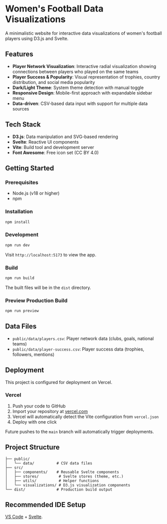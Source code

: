# Women's Football Data Visualizations

A minimalistic website for interactive data visualizations of women's football players using D3.js and Svelte.

## Features

- **Player Network Visualization**: Interactive radial visualization showing connections between players who played on the same teams
- **Player Success & Popularity**: Visual representation of trophies, country distribution, and social media popularity
- **Dark/Light Theme**: System theme detection with manual toggle
- **Responsive Design**: Mobile-first approach with expandable sidebar menu
- **Data-driven**: CSV-based data input with support for multiple data sources

## Tech Stack

- **D3.js**: Data manipulation and SVG-based rendering
- **Svelte**: Reactive UI components
- **Vite**: Build tool and development server
- **Font Awesome**: Free icon set (CC BY 4.0)

## Getting Started

### Prerequisites

- Node.js (v18 or higher)
- npm

### Installation

```bash
npm install
```

### Development

```bash
npm run dev
```

Visit `http://localhost:5173` to view the app.

### Build

```bash
npm run build
```

The built files will be in the `dist` directory.

### Preview Production Build

```bash
npm run preview
```

## Data Files

- `public/data/players.csv`: Player network data (clubs, goals, national teams)
- `public/data/player-success.csv`: Player success data (trophies, followers, mentions)

## Deployment

This project is configured for deployment on Vercel.

### Vercel

1. Push your code to GitHub
2. Import your repository at [vercel.com](https://vercel.com)
3. Vercel will automatically detect the Vite configuration from `vercel.json`
4. Deploy with one click

Future pushes to the `main` branch will automatically trigger deployments.

## Project Structure

```
├── public/
│   └── data/          # CSV data files
├── src/
│   ├── components/    # Reusable Svelte components
│   ├── stores/         # Svelte stores (theme, etc.)
│   ├── utils/          # Helper functions
│   └── visualizations/ # D3.js visualization components
└── dist/              # Production build output
```

## Recommended IDE Setup

[VS Code](https://code.visualstudio.com/) + [Svelte](https://marketplace.visualstudio.com/items?itemName=svelte.svelte-vscode).

